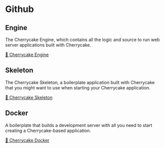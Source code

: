 # Github

## Engine

The Cherrycake Engine, which contains all the logic and source to run web server applications built with Cherrycake.

[🧁 Cherrycake Engine](https://github.com/tin-cat/cherrycake-engine)

## Skeleton

The Cherrycake Skeleton, a boilerplate application built with Cherrycake that you might want to use when starting your Cherrycake application.

[🧁 Cherrycake Skeleton](https://github.com/tin-cat/cherrycake-skeleton)

## Docker

A boilerplate that builds a development server with all you need to start creating a Cherrycake-based application.

[🧁 Cherrycake Docker](https://github.com/tin-cat/cherrycake-docker)

